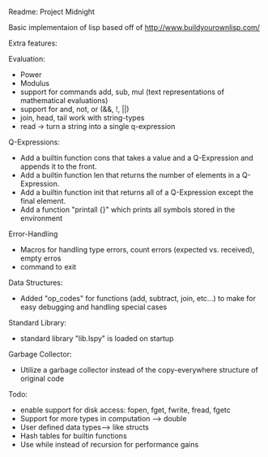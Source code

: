 Readme: Project Midnight

Basic implementaion of lisp based off of http://www.buildyourownlisp.com/

Extra features:

Evaluation:
- Power
- Modulus
- support for commands add, sub, mul (text representations of mathematical evaluations)
- support for and, not, or (&&, !, ||)
- join, head, tail work with string-types
- read -> turn a string into a single q-expression

Q-Expressions:
- Add a builtin function cons that takes a value and a Q-Expression and appends it to the front.
- Add a builtin function len that returns the number of elements in a Q-Expression.
- Add a builtin function init that returns all of a Q-Expression except the final element.
- Add a function "printall {}" which prints all symbols stored in the environment

Error-Handling
- Macros for handling type errors, count errors (expected vs. received), empty erros
- command to exit 

Data Structures:
- Added "op_codes" for functions (add, subtract, join, etc...) to make for easy debugging and handling special cases

Standard Library: 
- standard library "lib.lspy" is loaded on startup

Garbage Collector: 
- Utilize a garbage collector instead of the copy-everywhere structure of original code 

Todo: 
- enable support for disk access: fopen, fget, fwrite, fread, fgetc
- Support for more types in computation --> double
- User defined data types--> like structs
- Hash tables for builtin functions
- Use while instead of recursion for performance gains